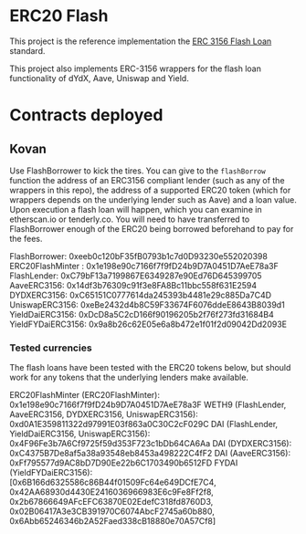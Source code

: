 # ERC20 Flash

This project is the reference implementation the [ERC 3156 Flash Loan](https://github.com/ethereum/EIPs/pull/3156) standard.

This project also implements ERC-3156 wrappers for the flash loan functionality of dYdX, Aave, Uniswap and Yield.

# Contracts deployed

## Kovan

Use FlashBorrower to kick the tires. You can give to the `flashBorrow` function the address of an ERC3156 compliant lender (such as any of the wrappers in this repo), the address of a supported ERC20 token (which for wrappers depends on the underlying lender such as Aave) and a loan value. Upon execution a flash loan will happen, which you can examine in etherscan.io or tenderly.co. You will need to have transferred to FlashBorrower enough of the ERC20 being borrowed beforehand to pay for the fees.

FlashBorrower: 0xeeb0c120bF35fB0793b1c7d0D93230e552020398
ERC20FlashMinter : 0x1e198e90c7166f7f9fD24b9D7A0451D7AeE78a3F
FlashLender: 0xC79bF13a7199867E6349287e90Ed76D645399705
AaveERC3156: 0x14df3b76309c91f3e8FA8Bc11bbc558f631E2594
DYDXERC3156: 0xC65151C0777614da245393b4481e29c885Da7C4D
UniswapERC3156: 0xeBe2432d4b8C59F33674F6076ddeE8643B8039d1
YieldDaiERC3156: 0xDcD8a5C2cD166f90196205b2f76f273fd31684B4
YieldFYDaiERC3156: 0x9a8b26c62E05e6a8b472e1f01f2d09042Dd2093E

### Tested currencies
The flash loans have been tested with the ERC20 tokens below, but should work for any tokens that the underlying lenders make available.

ERC20FlashMinter (ERC20FlashMinter): 0x1e198e90c7166f7f9fD24b9D7A0451D7AeE78a3F
WETH9 (FlashLender, AaveERC3156, DYDXERC3156, UniswapERC3156): 0xd0A1E359811322d97991E03f863a0C30C2cF029C
DAI (FlashLender, YieldDaiERC3156, UniswapERC3156): 0x4F96Fe3b7A6Cf9725f59d353F723c1bDb64CA6Aa
DAI (DYDXERC3156): 0xC4375B7De8af5a38a93548eb8453a498222C4fF2
DAI (AaveERC3156): 0xFf795577d9AC8bD7D90Ee22b6C1703490b6512FD
FYDAI (YieldFYDaiERC3156): [0x6B166d6325586c86B44f01509Fc64e649DCfE7C4, 0x42AA68930d4430E2416036966983E6c9Fe8Ff2f8, 0x2b67866649AFcEFC63870E02EdefC318fd8760D3, 0x02B06417A3e3CB391970C6074AbcF2745a60b880, 0x6Abb65246346b2A52Faed338cB18880e70A57Cf8]
